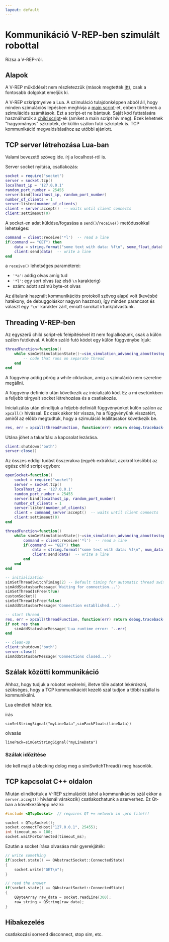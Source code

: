 ```yaml
---
layout: default
---
```


# Kommunikáció V-REP-ben szimulált robottal

Rizsa a V-REP-ről.  

## Alapok

A V-REP működését nem részletezzük (mások megtették 
[itt](http://www.coppeliarobotics.com/helpFiles/en/welcome.htm)), 
csak a fontosabb dolgokat emeljük ki.

A V-REP szkriptnyelve a Lua. A szimuláció tulajdonképpen abból áll, 
hogy minden szimulációs lépésben meghívja a 
[main script](http://www.coppeliarobotics.com/helpFiles/en/mainScript.htm)-et, 
ebben történnek a szimulációs számítások. Ezt a script-et ne bántsuk. Saját kód 
futtatására használhatók a 
[child script](http://www.coppeliarobotics.com/helpFiles/en/childScripts.htm)-ek 
(amiket a main script hív meg). Ezek lehetnek "hagyományos" szkriptek, 
de külön szálon futó szkriptek is. 
TCP kommunikáció megvalósításához az utóbbi ajánlott.

## TCP server létrehozása Lua-ban

Valami bevezető szöveg ide.
írj a localhost-ról is.

Server socket nyitása, csatlakozás:
```lua
socket = require("socket")
server = socket.tcp()
localhost_ip = '127.0.0.1'
random_port_number = 25455  
server:bind(localhost_ip, random_port_number)
number_of_clients = 1
server:listen(number_of_clients)
client = server:accept()  -- waits until client connects
client:settimeout(0)
```
A socket-en adat küldése/fogasása
 a `send()`/`receive()` metódusokkal lehetséges:
```lua
command = client:receive('*l')  -- read a line
if(command == "GET") then
    data = string.format("some text with data: %f\n", some_float_data)
    client:send(data)  -- write a line
end
```
a `receive()` lehetséges paraméterei:
- `'*a'`: addig olvas amíg tud
- `'*l'`: egy sort olvas (az első `\n` karakterig)
- szám: adott számú byte-ot olvas
  
Az általunk használt kommunikációs protokoll szöveg alapú volt 
(kevésbé hatékony, de debuggoláskor nagyon hasznos), 
így minden parancsot és választ egy `'\n'` karakter zárt, 
emiatt sorokat írtunk/olvastunk. 

## Threading V-REP-ben

Az egyszerű child script-ek felépítésével itt nem foglalkozunk, csak a 
külön szálon futókéval. A külön száló futó kódot egy külön függvénybe írjuk:
```lua
threadFunction=function()
    while simGetSimulationState()~=sim_simulation_advancing_abouttostop do
        -- code that runs on separate thread
    end
end
```
A függvény addig pörög a while ciklusban, amíg a szimuláció 
nem szeretne megállni.


A függvény definíció után következik az inicializáló kód. 
Ez a mi esetünkben a  feljebb tárgyalt socket létrehozása és 
a csatlakozás.

Inicializálás után elindítjuk a feljebb definiált függvényünket külön szálon
az `xpcall()` hívással. Ez csak akkor tér vissza, ha a függvényünk 
visszatért, amiről az előbb megtudtuk, hogy a szimuláció leállításakor 
következik be. 
```lua
res, err = xpcall(threadFunction, function(err) return debug.traceback(err) end)
```

Utána jöhet a takarítás: a kapcsolat lezárása.
```lua
client:shutdown('both')
server:close()
```

Az összes eddigi tudást összerakva (egyéb extrákkal, azokról később) 
az egész child script egyben:

```lua
openSocket=function()
    socket = require("socket")
    server = socket.tcp()
    localhost_ip = '127.0.0.1'
    random_port_number = 25455  
    server:bind(localhost_ip, random_port_number)
    number_of_clients = 1
    server:listen(number_of_clients)
    client = command_server:accept()  -- waits until client connects
    client:settimeout(0)
end

threadFunction=function()
    while simGetSimulationState()~=sim_simulation_advancing_abouttostop do
        command = client:receive('*l')  -- read a line
        if(command == "GET") then
            data = string.format("some text with data: %f\n", num_data)
            client:send(data)  -- write a line
        end
    end
end

-- initialization
simSetThreadSwitchTiming(2) -- Default timing for automatic thread switching
simAddStatusbarMessage('Waiting for connection...')
simSetThreadIsFree(true)
customSocket()
simSetThreadIsFree(false)
simAddStatusbarMessage('Connection established...')

-- start thread
res, err = xpcall(threadFunction, function(err) return debug.traceback(err) end)
if not res then
    simAddStatusbarMessage('Lua runtime error: '..err)
end

-- clean-up
client:shutdown('both')
server:close()
simAddStatusbarMessage('Connections closed...')
```


## Szálak közötti kommunikáció

Ahhoz, hogy tudjuk a robotot vezérelni, illetve tőle adatot lekérdezni,
szükséges, hogy a TCP kommunikációt kezelő szál tudjon a többi szállal
is kommunikálni.

Lua elméleti háttér ide.

írás
```
simSetStringSignal("myLineData",simPackFloats(lineData))
```
olvasás
```
linePack=simGetStringSignal("myLineData")
``` 

### Szálak időzítése

ide kell majd a blocking dolog meg a simSwitchThread() meg hasonlók.

## TCP kapcsolat C++ oldalon

Miután elindítottuk a V-REP szimulációt (ahol a kommunikációs szál 
ekkor a `server.accept()` hívásnál várakozik) 
csatlakozhatunk a szerverhez. Ez Qt-ban a következőképp
néz ki:

```cpp
#include <QTcpSocket>  // requires QT += network in .pro file!!!

socket = QTcpSocket();
socket.connectToHost("127.0.0.1", 25455);
int timeout_ms = 100;
socket.waitForConnected(timeout_ms);
```

Ezután a socket írása olvasása már gyerekjáték:
```cpp
// write something
if(socket.state() == QAbstractSocket::ConnectedState)
{
    socket.write("GET\n");
}

// read the answer
if(socket.state() == QAbstractSocket::ConnectedState)
{
    QByteArray raw_data = socket.readLine(300);
    raw_string = QString(raw_data);
}
```

## Hibakezelés

csatlakozási sorrend
disconnect, stop sim, etc.

